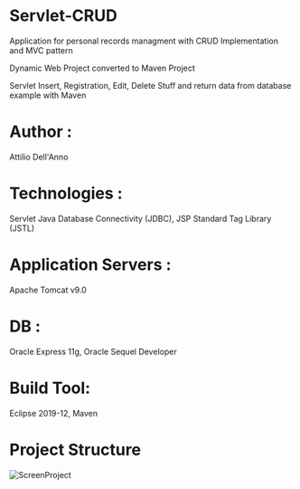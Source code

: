 # Servlet-CRUD
Application for personal records managment with CRUD Implementation and MVC pattern

Dynamic Web Project converted to Maven Project

Servlet Insert, Registration, Edit, Delete Stuff and return data from database example with Maven

# Author :
Attilio Dell'Anno

# Technologies :
Servlet
Java Database Connectivity (JDBC),
JSP Standard Tag Library (JSTL)

# Application Servers :
Apache Tomcat v9.0

# DB :
Oracle Express 11g,
Oracle Sequel Developer

# Build Tool:
Eclipse 2019-12,
Maven

# Project Structure
![ScreenProject](https://user-images.githubusercontent.com/67362633/86365311-a136a880-bc79-11ea-9a8d-627339df8558.png)
